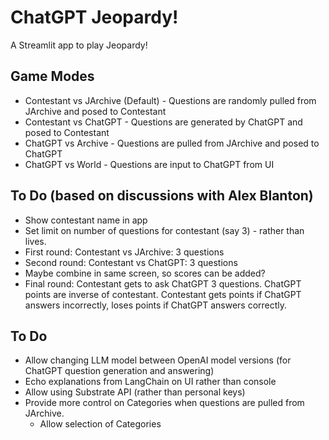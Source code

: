 # ChatGPT Jeopardy!

A Streamlit app to play Jeopardy!

## Game Modes
* Contestant vs JArchive (Default) - Questions are randomly pulled from JArchive and posed to Contestant
* Contestant vs ChatGPT - Questions are generated by ChatGPT and posed to Contestant
* ChatGPT vs Archive - Questions are pulled from JArchive and posed to ChatGPT
* ChatGPT vs World - Questions are input to ChatGPT from UI

## To Do (based on discussions with Alex Blanton)
* Show contestant name in app
* Set limit on number of questions for contestant (say 3) - rather than lives.
* First round: Contestant vs JArchive: 3 questions
* Second round: Contestant vs ChatGPT: 3 questions
* Maybe combine in same screen, so scores can be added?
* Final round: Contestant gets to ask ChatGPT 3 questions. ChatGPT points are inverse of contestant. Contestant gets points if ChatGPT answers incorrectly, loses points if ChatGPT answers correctly.

## To Do
* Allow changing LLM model between OpenAI model versions (for ChatGPT question generation and answering)
* Echo explanations from LangChain on UI rather than console
* Allow using Substrate API (rather than personal keys)
* Provide more control on Categories when questions are pulled from JArchive.
    * Allow selection of Categories
